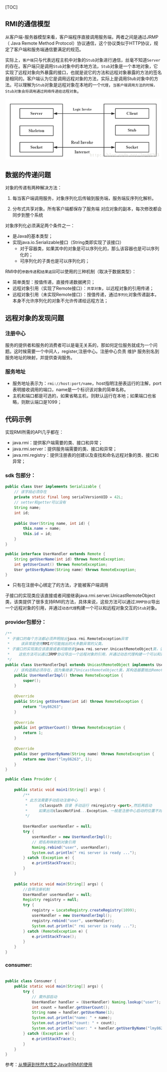[TOC]


## RMI的通信模型


从客户端-服务器模型来看，客户端程序直接调用服务端，两者之间是通过JRMP（ Java Remote Method Protocol）协议通信，这个协议类似于HTTP协议，规定了客户端和服务端通信要满足的规范。



实际上，`客户端`只与代表远程主机中对象的`Stub`对象进行通信，丝毫不知道`Server`的存在。客户端只是调用`Stub`对象中的本地方法，`Stub`对象是一个本地对象，它实现了远程对象向外暴露的接口，也就是说它的方法和远程对象暴露的方法的签名是相同的。客户端认为它是调用远程对象的方法，实际上是调用Stub对象中的方法。可以理解为`Stub`对象是远程对象在本地的一个`代理`，`当客户端调用方法的时候，Stub对象会将调用通过网络传递给远程对象`。

![](.images/JDK-RMI详解/2019-03-11-14-50-18.png)






## 数据的传递问题

对象的传递有两种解决方法：

1. 每当客户端调用服务，对象序列化后传输到服务端，服务端反序列化解析。

2. 分布式共享对象。所有客户端都保存了服务端 对应对象的副本，每次修改都会同步到整个系统


对象序列化必须满足两个条件之一：
+ 是Java的基本类型；
+ 实现java.io.Serializable接口（String类即实现了该接口）
    + 对于容器类，如果其中的对象是可以序列化的，那么该容器也是可以序列化的；
    + 可序列化的子类也是可以序列化的；



RMI中的`参数传递`和`结果返回`可以使用的三种机制（取决于数据类型）：

+ 简单类型：按值传递，直接传递数据拷贝；
+ 远程对象引用（实现了Remote接口）：`共享对象`，以远程对象的引用传递；
+ 远程对象引用（未实现Remote接口）：按值传递，通过`序列化`对象传递副本，本身不允许序列化的对象不允许传递给远程方法；


## 远程对象的发现问题



### 注册中心

服务的提供者和服务的消费者可以是毫无关系的，那如何定位服务就成为一个问题。这时候需要一个中间人，register,注册中心。注册中心负责 维护 服务别名到服务地址的映射，并提供查询服务。



### 服务地址

+ 服务地址表示为：`rmi://host:port/name`，host指明注册表运行的注解，port表明接收调用的端口，name是一个标识该对象的简单名称。
+ 主机和端口都是可选的，如果省略主机，则默认运行在本地；如果端口也省略，则默认端口是1099；




## 代码示例



实现RMI所需的API几乎都在：

+ java.rmi：提供客户端需要的类、接口和异常；
+ java.rmi.server：提供服务端需要的类、接口和异常；
+ java.rmi.registry：提供注册表的创建以及查找和命名远程对象的类、接口和异常；






### sdk 包部分：

```java
public class User implements Serializable {
    // 该字段必须存在
    private static final long serialVersionUID = 42L;
    // setter和getter可以没有
    String name;
    int id;

    public User(String name, int id) {
        this.name = name;
        this.id = id;
    }
}
```
```java
public interface UserHandler extends Remote {
    String getUserName(int id) throws RemoteException;
    int getUserCount() throws RemoteException;
    User getUserByName(String name) throws RemoteException;
}
```

+ 只有在注册中心绑定了的方法，才能被客户端调用

子接口的实现类应该直接或者间接继承java.rmi.server.UnicastRemoteObject类，该类提供了很多支持RMI的方法，具体来说，这些方法可以通过`JRMP协议`导出一个远程对象的引用，并通过`动态代理`构建一个可以和远程对象交互的`Stub`对象。



### provider包部分：
```java
/**
 * 子接口的每个方法都必须声明抛出java.rmi.RemoteException异常
 *     该异常是使用RMI时可能抛出的大多数异常的父类。
 * 子接口的实现类应该直接或者间接继承java.rmi.server.UnicastRemoteObject类，该类提供了很多支持RMI的方法
 *    这些方法可以通过JRMP协议导出一个远程对象的引用，并通过动态代理构建一个可以和远程对象交互的Stub对象。
 */
public class UserHandlerImpl extends UnicastRemoteObject implements UserHandler {
    // 该构造期必须存在，因为集继承了UnicastRemoteObject类，其构造器要抛出RemoteException
    public UserHandlerImpl() throws RemoteException {
        super();
    }

    @Override
    public String getUserName(int id) throws RemoteException {
        return "lmy86263";
    }

    @Override
    public int getUserCount() throws RemoteException {
        return 1;
    }

    @Override
    public User getUserByName(String name) throws RemoteException {
        return new User("lmy86263", 1);
    }
}
```

```java
public class Provider {

    public static void main1(String[] args) {
        /**
         * 此方法需要手动启动注册中心
         *     在classpath 目录 手动运行 rmiregistry <port>,然后再启动
         *     如果出现classNotFind...Exception，一般是注册中心启动的位置不对
         */

        UserHandler userHandler = null;
        try {
            userHandler = new UserHandlerImpl();
            // 把名称映射到对象引用
            Naming.rebind("user", userHandler);
            System.out.println(" rmi server is ready ...");
        } catch (Exception e) {
            e.printStackTrace();
        }
    }

    public static void main(String[] args) {
        //自带注册机制
        UserHandler userHandler = null;
        Registry registry = null;
        try {
            registry = LocateRegistry.createRegistry(1099);
            userHandler = new UserHandlerImpl();
            registry.rebind("user", userHandler);
            System.out.println(" rmi server is ready ...");
        } catch (RemoteException e) {
            e.printStackTrace();
        }
    }
}
```

### consumer:

```java

public class Consumer {
    public static void main(String[] args) {
        try {
            // 需外部启动
            UserHandler handler = (UserHandler) Naming.lookup("user");
            int count = handler.getUserCount();
            String name = handler.getUserName(1);
            System.out.println("name: " + name);
            System.out.println("count: " + count);
            System.out.println("user: " + handler.getUserByName("lmy86263"));
        } catch (Exception e) {
            e.printStackTrace();
        }
    }
}

```




参考：[从懵逼到恍然大悟之Java中RMI的使用](https://blog.csdn.net/lmy86263/article/details/72594760)

